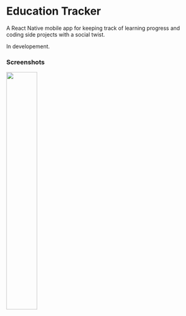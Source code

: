 # Education Tracker

A React Native mobile app for keeping track of learning progress and coding side projects with a social twist.

In developement.

### Screenshots 
<img src="https://lh3.googleusercontent.com/2UYTuuu6lzC3NNHe3CAmwLA1dNVXYxJ0fveyUgPsAX8RtxWvJfQvA-PacZnBY39YHWoV0O0yWBdtOhGk_wGdndfCamvvJ_wmJI-AxOs-rRetZVS1fKkGY9T5EUflB_r7oelSIDzl_H4=w882-h1906-no" width="40%">
